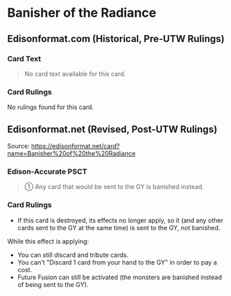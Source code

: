 # Banisher of the Radiance

## Edisonformat.com (Historical, Pre-UTW Rulings)

### Card Text

> No card text available for this card.

### Card Rulings

No rulings found for this card.

## Edisonformat.net (Revised, Post-UTW Rulings)

Source: https://edisonformat.net/card?name=Banisher%20of%20the%20Radiance

### Edison-Accurate PSCT

> ① Any card that would be sent to the GY is banished instead.

### Card Rulings

*   If this card is destroyed, its effects no longer apply, so it (and any other cards sent to the GY at the same time) is sent to the GY, not banished.

While this effect is applying:
*   You can still discard and tribute cards.
*   You can't "Discard 1 card from your hand to the GY" in order to pay a cost.
*   Future Fusion can still be activated (the monsters are banished instead of being sent to the GY).
            